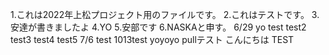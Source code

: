 1.これは2022年上松プロジェクト用のファイルです。
2.これはテストです。
3.安達が書きましたよ
4.YO
5.安部です
6.NASKAと申す。
6/29 yo
test
test2
test3
test4
test5
7/6 test
1013test
yoyoyo
pullテスト
こんにちは
TEST
